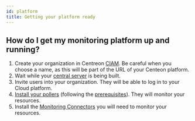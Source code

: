 ```yaml
---
id: platform
title: Getting your platform ready
---
```


## How do I get my monitoring platform up and running?

1. Create your organization in Centreon [CIAM](../ciam/ciam.md). Be careful when you choose a name, as this will be part of the URL of your Centeon platform.
2. Wait while your [central server](architecture.md) is being built.
3. Invite users into your organization. They will be able to log in to your Cloud platform.
4. [Install your pollers](../installation/deploy-poller.md) (following the [prerequisites](../installation/prerequisites.md)). They will monitor your resources.
5. Install the [Monitoring Connectors](../monitoring/pluginpacks.md) you will need to monitor your resources.
